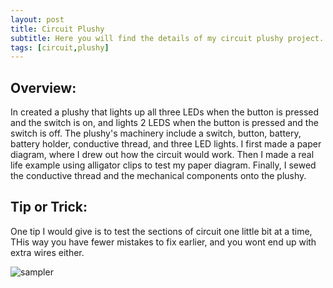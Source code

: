 ```yaml
---
layout: post
title: Circuit Plushy
subtitle: Here you will find the details of my circuit plushy project. 
tags: [circuit,plushy]
---
```


## Overview:
In created a plushy that lights up all three LEDs when the button is pressed and the switch is on, and lights 2 LEDS when the button is pressed and the switch is off. The plushy's machinery include a switch, button, battery, battery holder, conductive thread, and three LED lights. I first made a paper diagram, where I drew out how the circuit would work. Then I made a real life example using alligator clips to test my paper diagram. Finally, I sewed the conductive thread and the mechanical components onto the plushy. 

## Tip or Trick:
One tip I would give is to test the sections of circuit one little bit at a time, THis way you have fewer mistakes to fix earlier, and you wont end up with extra wires either. 

![sampler](https://luciasher.github.io/img/Rawcircuit.png)

